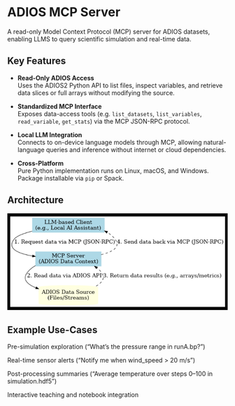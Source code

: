 # ADIOS MCP Server

A read-only Model Context Protocol (MCP) server for ADIOS datasets, enabling LLMS to query scientific simulation and real-time data.

## Key Features

- **Read-Only ADIOS Access**  
  Uses the ADIOS2 Python API to list files, inspect variables, and retrieve data slices or full arrays without modifying the source.

- **Standardized MCP Interface**  
  Exposes data-access tools (e.g. `list_datasets`, `list_variables`, `read_variable`, `get_stats`) via the MCP JSON-RPC protocol.

- **Local LLM Integration**  
  Connects to on-device language models through MCP, allowing natural-language queries and inference without internet or cloud dependencies.

- **Cross-Platform**  
  Pure Python implementation runs on Linux, macOS, and Windows. Package installable via `pip` or Spack.

## Architecture

 ![](https://github.com/sohamvsonar/AdiosMCP/blob/main/assets/architecture.png)


## Example Use-Cases

Pre-simulation exploration (“What’s the pressure range in runA.bp?”)

Real-time sensor alerts (“Notify me when wind_speed > 20 m/s”)

Post-processing summaries (“Average temperature over steps 0–100 in simulation.hdf5”)

Interactive teaching and notebook integration